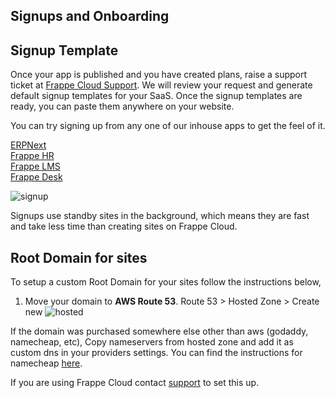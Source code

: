 ## Signups and Onboarding

## Signup Template

Once your app is published and you have created plans, raise a support ticket at [Frappe Cloud Support](https://frappecloud.com/support). We will review your request and generate default signup templates for your SaaS. Once the signup templates are ready, you can paste them anywhere on your website.

You can try signing up from any one of our inhouse apps to get the feel of it.

[ERPNext](https://frappecloud.com/erpnext/signup)  
[Frappe HR](https://frappecloud.com/hrms/signup)  
[Frappe LMS](https://frappecloud.com/lms/signup)  
[Frappe Desk](https://frappedesk.com/signup)  

![signup](https://frappecloud.com/files/signup.png)

Signups use standby sites in the background, which means they are fast and take less time than creating sites on Frappe Cloud.

## Root Domain for sites

To setup a custom Root Domain for your sites follow the instructions below,

1.  Move your domain to **AWS Route 53**. Route 53 > Hosted Zone > Create new ![hosted](https://frappecloud.com/files/hosted.png)

If the domain was purchased somewhere else other than aws (godaddy, namecheap, etc), Copy nameservers from hosted zone and add it as custom dns in your providers settings. You can find the instructions for namecheap [here](https://www.namecheap.com/support/knowledgebase/article.aspx/10371/2208/how-do-i-link-my-domain-to-amazon-web-services/).

If you are using Frappe Cloud contact [support](https://frappecloud.com/support) to set this up.